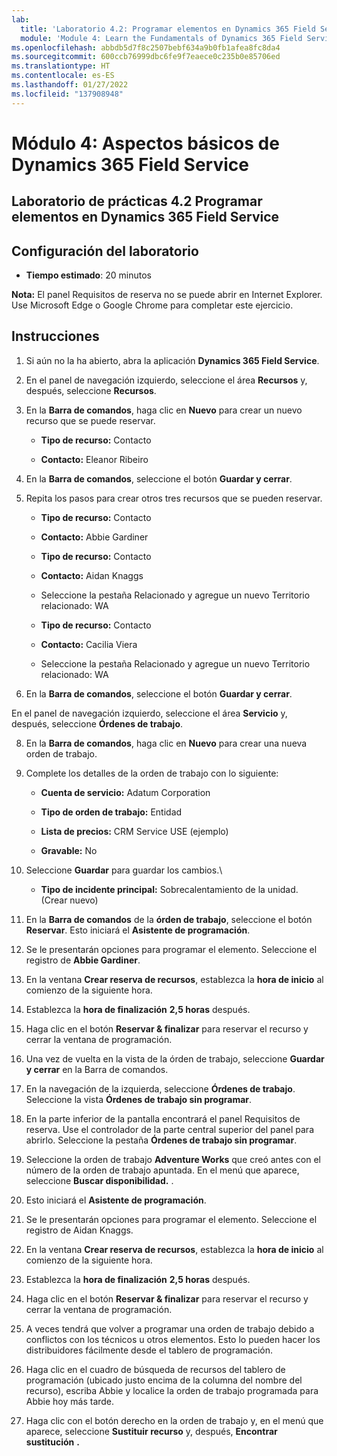 ```yaml
---
lab:
  title: 'Laboratorio 4.2: Programar elementos en Dynamics 365 Field Service'
  module: 'Module 4: Learn the Fundamentals of Dynamics 365 Field Service'
ms.openlocfilehash: abbdb5d7f8c2507bebf634a9b0fb1afea8fc8da4
ms.sourcegitcommit: 600ccb76999dbc6fe9f7eaece0c235b0e85706ed
ms.translationtype: HT
ms.contentlocale: es-ES
ms.lasthandoff: 01/27/2022
ms.locfileid: "137908948"
---
```

<a name="module-4-learn-the-fundamentals-of-dynamics-365-field-service"></a>Módulo 4: Aspectos básicos de Dynamics 365 Field Service
========================

## <a name="practice-lab-42---schedule-items-in-dynamics-365-field-service"></a>Laboratorio de prácticas 4.2 Programar elementos en Dynamics 365 Field Service

## <a name="lab-setup"></a>Configuración del laboratorio

  - **Tiempo estimado**: 20 minutos

  **Nota:** El panel Requisitos de reserva no se puede abrir en Internet Explorer. Use Microsoft Edge o Google Chrome para completar este ejercicio.
  
## <a name="instructions"></a>Instrucciones

1. Si aún no la ha abierto, abra la aplicación **Dynamics 365 Field Service**. 

2. En el panel de navegación izquierdo, seleccione el área **Recursos** y, después, seleccione **Recursos**.

3. En la **Barra de comandos**, haga clic en **Nuevo** para crear un nuevo recurso que se puede reservar.

    - **Tipo de recurso:** Contacto

    - **Contacto:** Eleanor Ribeiro

4. En la **Barra de comandos**, seleccione el botón **Guardar y cerrar**.

5. Repita los pasos para crear otros tres recursos que se pueden reservar.

    - **Tipo de recurso:** Contacto

    - **Contacto:** Abbie Gardiner


    - **Tipo de recurso:** Contacto

    - **Contacto:** Aidan Knaggs
    
    - Seleccione la pestaña Relacionado y agregue un nuevo Territorio relacionado: WA


    - **Tipo de recurso:** Contacto

    - **Contacto:** Cacilia Viera
    
    - Seleccione la pestaña Relacionado y agregue un nuevo Territorio relacionado: WA


6. En la **Barra de comandos**, seleccione el botón **Guardar y cerrar**.

En el panel de navegación izquierdo, seleccione el área **Servicio** y, después, seleccione **Órdenes de trabajo**.

8. En la **Barra de comandos**, haga clic en **Nuevo** para crear una nueva orden de trabajo.

9. Complete los detalles de la orden de trabajo con lo siguiente:

    - **Cuenta de servicio:** Adatum Corporation

    - **Tipo de orden de trabajo:** Entidad

    - **Lista de precios:** CRM Service USE (ejemplo)

    - **Gravable:** No

10. Seleccione **Guardar** para guardar los cambios.\

    - **Tipo de incidente principal:** Sobrecalentamiento de la unidad. (Crear nuevo)

11. En la **Barra de comandos** de la **órden de trabajo**, seleccione el botón **Reservar**. Esto iniciará el **Asistente de programación**. 

12. Se le presentarán opciones para programar el elemento. Seleccione el registro de **Abbie Gardiner**.

13. En la ventana **Crear reserva de recursos**, establezca la **hora de inicio** al comienzo de la siguiente hora.

14. Establezca la **hora de finalización** **2,5 horas** después. 

15. Haga clic en el botón **Reservar &amp; finalizar** para reservar el recurso y cerrar la ventana de programación. 

16. Una vez de vuelta en la vista de la órden de trabajo, seleccione **Guardar y cerrar** en la Barra de comandos. 

17. En la navegación de la izquierda, seleccione **Órdenes de trabajo**. Seleccione la vista **Órdenes de trabajo sin programar**.

18. En la parte inferior de la pantalla encontrará el panel Requisitos de reserva. Use el controlador de la parte central superior del panel para abrirlo. Seleccione la pestaña **Órdenes de trabajo sin programar**.

19. Seleccione la orden de trabajo **Adventure Works** que creó antes con el número de la orden de trabajo apuntada. En el menú que aparece, seleccione **Buscar disponibilidad.** . 

20. Esto iniciará el **Asistente de programación**. 

21. Se le presentarán opciones para programar el elemento. Seleccione el registro de Aidan Knaggs.

22. En la ventana **Crear reserva de recursos**, establezca la **hora de inicio** al comienzo de la siguiente hora.

23. Establezca la **hora de finalización** **2,5 horas** después. 

24. Haga clic en el botón **Reservar &amp; finalizar** para reservar el recurso y cerrar la ventana de programación. 

25. A veces tendrá que volver a programar una orden de trabajo debido a conflictos con los técnicos u otros elementos. Esto lo pueden hacer los distribuidores fácilmente desde el tablero de programación. 

26. Haga clic en el cuadro de búsqueda de recursos del tablero de programación (ubicado justo encima de la columna del nombre del recurso), escriba Abbie y localice la orden de trabajo programada para Abbie hoy más tarde. 

27. Haga clic con el botón derecho en la orden de trabajo y, en el menú que aparece, seleccione **Sustituir recurso** y, después, **Encontrar sustitución** **.**

